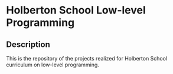 # Holberton School Low-level Programming

## Description
This is the repository of the projects realized for Holberton School curriculum on low-level programming.
